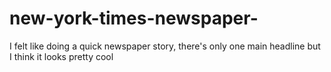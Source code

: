 # new-york-times-newspaper-
I felt like doing a quick newspaper story, there's only one main headline but I think it looks pretty cool
